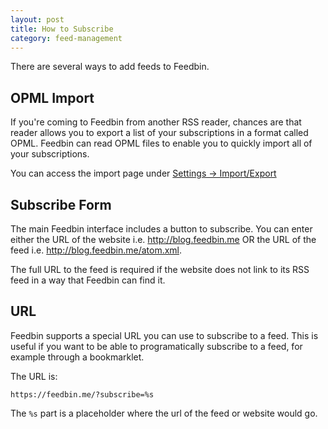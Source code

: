 ```yaml
---
layout: post
title: How to Subscribe
category: feed-management
---
```


There are several ways to add feeds to Feedbin.

OPML Import
-----------

If you're coming to Feedbin from another RSS reader, chances are that reader allows you to export a list of your subscriptions in a format called OPML. Feedbin can read OPML files to enable you to quickly import all of your subscriptions.

You can access the import page under [Settings -> Import/Export](https://feedbin.me/settings/import_export)

Subscribe Form
--------------

The main Feedbin interface includes a button to subscribe. You can enter either the URL of the website i.e. http://blog.feedbin.me OR the URL of the feed i.e. http://blog.feedbin.me/atom.xml.

The full URL to the feed is required if the website does not link to its RSS feed in a way that Feedbin can find it.

URL
---

Feedbin supports a special URL you can use to subscribe to a feed. This is useful if you want to be able to programatically subscribe to a feed, for example through a bookmarklet.

The URL is:

`https://feedbin.me/?subscribe=%s`

The `%s` part is a placeholder where the url of the feed or website would go.